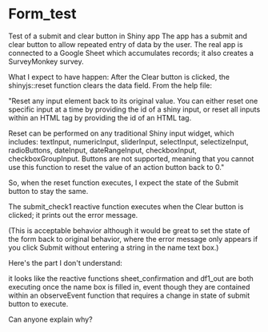 # Form_test
Test of a submit and clear button in Shiny app
The app has a submit and clear button to allow repeated entry of data by the user.   The real app is connected to a Google Sheet which accumulates records; it also creates a SurveyMonkey survey.

What I expect to have happen:
After the Clear button is clicked, the shinyjs::reset function clears the data field.   From the help file:

"Reset any input element back to its original value. You can either reset one specific input at a time by providing the id of a shiny input, or reset all inputs within an HTML tag by providing the id of an HTML tag.

Reset can be performed on any traditional Shiny input widget, which includes: textInput, numericInput, sliderInput, selectInput, selectizeInput, radioButtons, dateInput, dateRangeInput, checkboxInput, checkboxGroupInput. Buttons are not supported, meaning that you cannot use this function to reset the value of an action button back to 0."

So, when the reset function executes, I expect the state of the Submit button to stay the same.

The submit_check1 reactive function executes when the Clear button is clicked; it prints out the error message.   

(This is acceptable behavior although it would be great to set the state of the form back to original behavior, where the error message only appears if you click Submit without entering a string in the name text box.)

Here's the part I don't understand:

it looks like the reactive functions sheet_confirmation and df1_out are both executing once the name box is filled in, event though they are contained within an observeEvent function that requires a change in state of submit button to execute.

Can anyone explain why?
